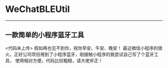 # WeChatBLEUtil
-------------------
一款简单的小程序蓝牙工具
-------------------
<代码未上传>
    假如再也见不到你，祝你早安、午安、晚安！
      最近微信小程序的很火，正好公司项目用到了小程序蓝牙，刚接触小程序的我尝试自己写了个蓝牙工具，
    使用相对方便，代码比较粗糙，请大佬斧正！
